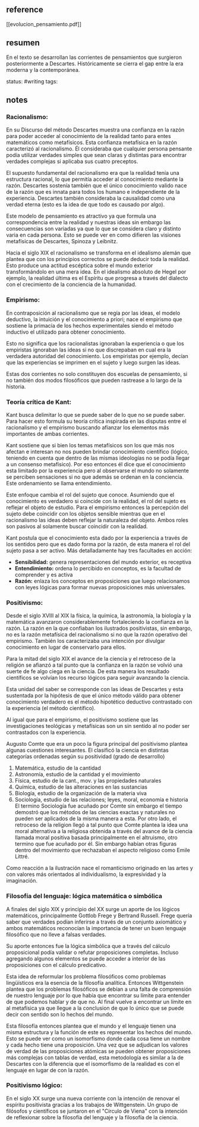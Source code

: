 ## reference
[[evolucion_pensamiento.pdf]]
## resumen
En el texto se desarrollan las corrientes de pensamientos que surgieron posteriormente a Descartes. Históricamente se cierra el gap entre la era moderna y la contemporánea.

status: #writing
tags: 
## notes
### Racionalismo: 
En su Discurso del método Descartes muestra una confianza en la razón para poder acceder al conocimiento de la realidad tanto para entes matemáticos como metafísicos.
Esta confianza metafísica en la razón caracterizó al racionalismo. Él consideraba que cualquier persona pensante podía utilizar verdades simples que sean claras y distintas para encontrar verdades complejas si aplicaba sus cuatro preceptos.

El supuesto fundamental del racionalismo era que la realidad tenía una estructura racional, lo que permitía acceder al conocimiento mediante la razón. Descartes sostenía también que el único conocimiento valido nace de la razón que es innata para todos los humano e independiente de la experiencia. Descartes también consideraba la causalidad como una verdad eterna (esto es la idea de que todo es causado por algo).

Este modelo de pensamiento es atractivo ya que formula una correspondencia entre la realidad y nuestras ideas sin embargo las consecuencias son variadas ya que lo que se considera claro y distinto varia en cada persona. Esto se puede ver en como difieren las visiones metafísicas de Descartes, Spinoza y Leibnitz.

Hacia el siglo XIX el racionalismo se transforma en el idealismo alemán que plantea que con los principios correctos se puede deducir toda la realidad. Esto produce una actitud escéptica sobre el mundo exterior transformándolo en una mera idea. En el idealismo absoluto de Hegel por ejemplo, la realidad última es el Espíritu que progresa a través del dialecto con el crecimiento de la conciencia de la humanidad.

### Empirismo:
En contraposición al racionalismo que se regía por las ideas, el modelo deductivo, la intuición y el conocimiento a priori; nace el empirismo que sostiene la primacía de los hechos experimentales siendo el método inductivo el utilizado para obtener conocimiento.

Esto no significa que los racionalistas ignoraban la experiencia o que los empiristas ignoraban las ideas si no que discrepaban en cual era la verdadera autoridad del conocimiento. Los empiristas por ejemplo, decían que las experiencias se imprimen en el sujeto y luego surgen las ideas.

Estas dos corrientes no solo constituyen dos escuelas de pensamiento, si no también dos modos filosóficos que pueden rastrease a lo largo de la historia.  

### Teoría crítica de Kant:
Kant busca delimitar lo que se puede saber de lo que no se puede saber. Para hacer esto formula su teoría crítica inspirada en las disputas entre el racionalismo y el empirismo buscando afianzar los elementos más importantes de ambas corrientes.

Kant sostiene que si bien los temas metafísicos son los que más nos afectan e interesan no nos pueden brindar conocimiento científico (lógico, teniendo en cuenta que dentro de las mismas ideologías no se podía llegar a un consenso metafísico). Por eso entonces él dice que el conocimiento esta limitado por la experiencia pero al observarse el mundo no solamente se perciben sensaciones si no que además se ordenan en la conciencia. Este ordenamiento se llama entendimiento.

Este enfoque cambia el rol del sujeto que conoce. Asumiendo que el conocimiento es verdadero si coincide con la realidad, el rol del sujeto es reflejar el objeto de estudio. Para el empirismo entonces la percepción del sujeto debe coincidir con los objetos sensible mientras que en el racionalismo las ideas deben reflejar la naturaleza del objeto. Ambos roles son pasivos al solamente buscar coincidir con la realidad.

Kant postula que el conocimiento esta dado por la experiencia a través de los sentidos pero que es dado forma por la razón, de esta manera el rol del sujeto pasa a ser activo. Más detalladamente hay tres facultades en acción:
- **Sensibilidad:** genera representaciones del mundo exterior, es receptiva
- **Entendimiento:** ordena lo percibido en conceptos, es la facultad de comprender y es activa
- **Razón:** enlaza los conceptos en proposiciones que luego relacionamos con leyes lógicas para formar nuevas proposiciones más universales. 

### Positivismo: 
Desde el siglo XVIII al XIX  la física, la química, la astronomía, la biología y la matemática avanzaron considerablemente fortaleciendo la confianza en la razón. La razón en la que confiaban los ilustrados positivistas, sin embargo, no es la razón metafísica del racionalismo si no que la razón operativo del empirismo. También los caracterizaba una intención por divulgar conocimiento en lugar de conservarlo para ellos.

Para la mitad del siglo XIX el avance de la ciencia y el retroceso de la religión se afianzó a tal punto que la confianza en la razón se volvió una suerte de fe algo ciega en la ciencia. De esta manera los resultado científicos se volvían los recurso lógicos para seguir avanzando la ciencia.

Esta unidad del saber se corresponde con las ideas de Descartes y esta sustentada por la hipótesis de que el único método válido para obtener conocimiento verdadero es el método hipotético deductivo contrastado con la experiencia (el método científico).

Al igual que para el empirismo, el positivismo sostiene que las investigaciones teológicas y metafísicas son un sin sentido al no poder ser contrastados con la experiencia.

Augusto Comte que era un poco la figura principal del positivismo plantea algunas cuestiones interesantes.
El clasificó la ciencia en distintas categorías ordenadas según su positividad (grado de desarrollo)
1. Matemática, estudio de la cantidad
2. Astronomía, estudio de la cantidad y el movimiento
3. Física, estudio de la cant., mov. y las propiedades naturales
4. Química, estudio de las alteraciones en las sustancias
5. Biología, estudio de la organización de la materia viva
6. Sociología, estudio de las relaciones; leyes, moral, economía e historia
El termino Sociología fue acuñado por Comte sin embargo el tiempo demostró que los métodos de las ciencias exactas y naturales no pueden ser aplicados de la misma manera a esta. 
Por otro lado, el retroceso de la religion llegó a tal punto que Comte plantea la idea una moral alternativa a la religiosa obtenida a través del avance de la ciencia llamada moral positiva basada principalmente en el altruismo, otro termino que fue acuñado por él. Sin embargo habían otras figuras dentro del movimiento que rechazaban el aspecto religioso como Emile Littré.

Como reacción a la ilustración nace el romanticismo originado en las artes y con valores más orientados al individualismo, la expresividad y la imaginación.

### Filosofía del lenguaje: lógica matemática o simbólica
A finales del siglo XIX y principio del XX surge un aporte de los lógicos matemáticos, principalmente Gottlob Frege y Bertrand Russell. Frege quería saber que verdades podían inferirse a través de un conjunto axiomático y ambos matemáticos reconocían la importancia de tener un buen lenguaje filosófico que no lleve a falsas verdades.

Su aporte entonces fue la lógica simbólica que a través del cálculo proposicional podía validar o refutar proposiciones completas. Incluso agregando algunos elementos se puede acceder a interior de las proposiciones con el cálculo predicativo.

Esta idea de reformular los problema filosóficos como problemas lingüísticos era la esencia de la filosofía analítica. Entonces Wittgenstein plantea que los problemas filosóficos se debían a una falta de comprensión de nuestro lenguaje por lo que había que encontrar su límite para entender de que podemos hablar y de que no. Al final vuelve a encontrar un límite en al metafísica ya que llegue a la conclusion de que lo único que se puede decir con sentido son lo hechos del mundo.

Esta filosofía entonces plantea que el mundo y el lenguaje tienen una misma estructura y la función de este es representar los hechos del mundo. Esto se puede ver como un isomorfismo donde cada cosa tiene un nombre y cada hecho tiene una proposición. Una vez que se adjudican los valores de verdad de las proposiciones atómicas se pueden obtener proposiciones más complejas con tablas de verdad, esta metodología es similar a la de Descartes con la diferencia que el isomorfismo de la realidad es con el lenguaje en lugar de con la razón. 

### Positivismo lógico:
En el siglo XX surge una nueva corriente con la intención de renovar el espíritu positivista gracias a los trabajos de Wittgenstein. Un grupo de filósofos y científicos se juntaron en el "Círculo de Viena" con la intención de reflexionar sobre la filosofía del lenguaje y la filosofía de la ciencia.

